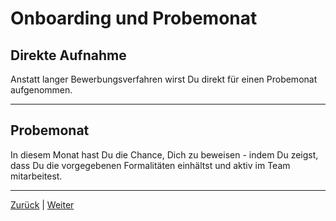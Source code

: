 # Onboarding und Probemonat

## Direkte Aufnahme

Anstatt langer Bewerbungsverfahren wirst Du direkt für einen Probemonat aufgenommen.  

---

## Probemonat

In diesem Monat hast Du die Chance, Dich zu beweisen - indem Du zeigst, dass Du die vorgegebenen Formalitäten einhältst und aktiv im Team mitarbeitest.

---

[Zurück](/README.md) | [Weiter](../2/README.md)
